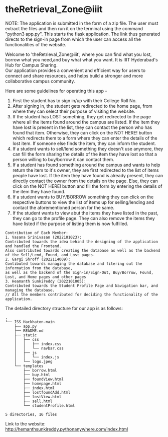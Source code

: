 # theRetrieval_Zone@iiit

NOTE: The application is submitted in the form of a zip file. The user must extract the files and then run it on the terminal using the command 
"python3 app.py". This starts the flask application. The link thus generated directs to the sign-in page from which the user can access all the functionalities of the website.  




Welcome to 'theRetrieval_Zone@iiit', where you can find what you lost, borrow what you need,and buy what what you want. It is IIIT Hyderabad's Hub for Campus Sharing.   
Our application provides a convenient and efficient way for users to connect and share resources, and helps build a stronger and more collaborative campus community.

Here are some guidelines for operating this app -
1. First the student has to sign in/up with their College Roll No. 
2. After signing in, the student gets redirected to the home page, from where they can select their purpose of visiting the website.
3. If the student has LOST something, they get redirected to the page where all the items found around the campus are listed. If the item they have lost is present in the list, they can contact the person who has found that item. Otherwise, they can click on the NOT HERE! button which redirects them to a form where they can enter the details of the lost item. If someone else finds the item, they can inform the student.
4. If a student wants to sell/lend something they doesn't use anymore, they can fill the form sharing the details of the item they have lost so that a person willing to buy/borrow it can contact them.
5. If a student has found something around the campus and wants to help return the item to it's owner, they are first redirected to the list of items people have lost. If the item they have found is already present, they can directly contact the owner from the details on the page. Else, they can click on the NOT HERE! button and fill the form by entering the details of the item they have found.
6. If a student wants to BUY/BORROW something they can click on the respective buttons to view the list of items up for selling/lending and contact the aforementioned person for the same.
7. If the student wants to view abut the items they have listed in the past, they can go to the profile page. They can also remove the items they have listed if the purpose of listing them is now fulfilled.

```
Contribution of Each Member:
1. Vasana Srinivasan (2022101023):
Contributed towards the idea behind the designing of the application and handled the Frontend. 
Also contributed towards creating the database as well as the backend of the Sell/Lend, Found, and Lost pages.  
2. Gargi Shroff (2022114009):
Contibuted towards managing the database and fitering out the information from the database, 
as well as the backend of the Sign-in/Sign-Out, Buy/Borrow, Found, Lost, and Home pages and other pages
3. Heamanth Sunkireddy (2022101005):
Contributed towards the Student Profile Page and Navigation bar, and managing the database. 
// All the members contributed for deciding the functionality of the application.
```

The detailed directory structure for our app is as follows:
```
.
└── ISS_Hackhaton-main
    ├── app.py
    ├── README.md
    ├── static
    │   ├── css
    │   │   ├── index.css
    │   │   └── navbar.css
    │   ├── js
    │   │   └── index.js
    │   └── logo.jpeg
    └── templates
        ├── borrow.html
        ├── buy.html
        ├── foundView.html
        ├── homepage.html
        ├── index.html
        ├── lostfoundAdd.html
        ├── lostView.html
        ├── sell.html
        └── studentProfile.html

5 directories, 16 files
```


Link to the website: http://hemanthsunkireddy.pythonanywhere.com/index.html
